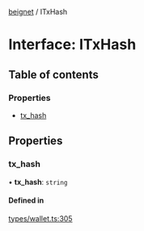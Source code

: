 [beignet](../README.md) / ITxHash

# Interface: ITxHash

## Table of contents

### Properties

- [tx\_hash](ITxHash.md#tx_hash)

## Properties

### tx\_hash

• **tx\_hash**: `string`

#### Defined in

[types/wallet.ts:305](https://github.com/synonymdev/beignet/blob/e4162f7/src/types/wallet.ts#L305)

